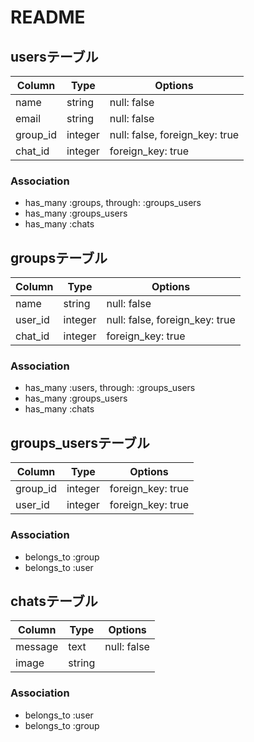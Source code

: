 # README

## usersテーブル
|Column|Type|Options|
|------|----|-------|
|name|string|null: false|
|email|string|null: false|
|group_id|integer|null: false, foreign_key: true|
|chat_id|integer|foreign_key: true|

### Association
- has_many :groups, through: :groups_users
- has_many :groups_users
- has_many :chats


## groupsテーブル
|Column|Type|Options|
|------|----|-------|
|name|string|null: false|
|user_id|integer|null: false, foreign_key: true|
|chat_id|integer|foreign_key: true|

### Association
- has_many :users, through: :groups_users
- has_many :groups_users
- has_many :chats


## groups_usersテーブル
|Column|Type|Options|
|------|----|-------|
|group_id|integer|foreign_key: true|
|user_id|integer|foreign_key: true|

### Association
- belongs_to :group
- belongs_to :user


## chatsテーブル
|Column|Type|Options|
|------|----|-------|
|message|text|null: false|
|image|string||

### Association
- belongs_to :user
- belongs_to :group